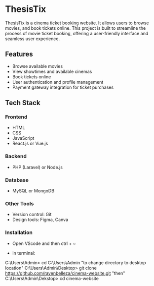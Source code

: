 # ThesisTix

ThesisTix is a cinema ticket booking website. It allows users to browse movies, and book tickets online. This project is built to streamline the process of movie ticket booking, offering a user-friendly interface and seamless user experience.

## Features

- Browse available movies
- View showtimes and available cinemas
- Book tickets online
- User authentication and profile management
- Payment gateway integration for ticket purchases

## Tech Stack

### Frontend
- HTML
- CSS
- JavaScript
- React.js or Vue.js

### Backend
- PHP (Laravel) or Node.js

### Database
- MySQL or MongoDB

### Other Tools
- Version control: Git
- Design tools: Figma, Canva

### Installation
- Open VScode and then ctrl + ~

- in terminal:

C:\Users\Admin> cd C:\Users\Admin "to change directory to desktop location"
C:\Users\Admin\Desktop> git clone https://github.com/ravenbelleza/cinema-website.git "then"
C:\Users\Admin\Dekstop> cd cinema-website